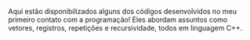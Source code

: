 Aqui estão disponibilizados alguns dos códigos desenvolvidos no meu primeiro contato com a programação! Eles abordam assuntos como vetores, registros, repetições e recursividade, todos em linguagem C++.